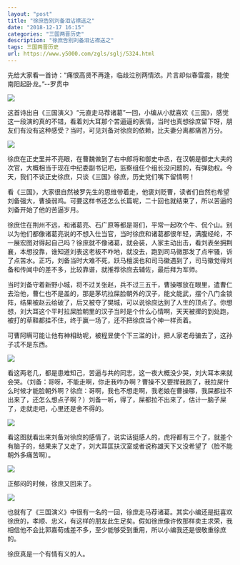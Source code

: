 ```yaml
---
layout: "post"
title: "徐庶告别刘备泪沾襟送之"
date: "2018-12-17 16:15"
categories: "三国两晋历史"
description: "徐庶告别刘备泪沾襟送之"
tags: 三国两晋历史
url: https://www.y5000.com/zgls/sglj/5324.html
---
```






先给大家看一首诗：“痛恨高贤不再逢，临歧泣别两情浓。片言却似春雷震，能使南阳起卧龙。”--罗贯中

![](https://img.y5000.com/uploads/allimg/161116/1515596460-0.jpg)

这首诗出自《三国演义》“元直走马荐诸葛”一回，小编从小就喜欢《三国》，感觉这一段演的真的不错，看着刘大耳那个苦逼逼的表情，当时也真想徐庶留下呀，朋友们有没有这种感受？当时，可见刘备对徐庶的依赖，比夫妻分离都痛苦万分。

![](https://img.y5000.com/uploads/allimg/161116/8-16111615150R15.jpg)

徐庶在正史里并不亮眼，在曹魏做到了右中郎将和御史中丞，在汉朝是御史大夫的次官，大概相当于现在中纪委副书记吧，监察组任个组长没问题的，有弹劾权。今天，我们不谈正史徐庶，只谈《三国》徐庶，历史党们嘴下留情啊！

看《三国》，大家很自然被罗先生的思维带着走，他褒刘贬曹，读者们自然也希望刘备强大，曹操弱鸡。可要这样书还怎么长篇呢，二十回也就结束了，所以苦逼的刘备开始了他的苦逼岁月。

徐庶住在荆州不远，和诸葛亮、石广原等都是哥们，平常一起吹个牛、侃个山。别以为他们都像诸葛亮说的不想入仕当官，当时徐庶和诸葛都很年轻，满腹经纶，不一展宏图对得起自己吗？徐庶就不像诸葛，就会装，人家主动出击，看刘表坐拥荆襄，本想投靠，谁知道刘表这老板不咋地，就没去，跑到司马徽那发了点牢骚，诉了点苦水。正巧，刘备当时大难不死，跃马檀溪也和司马徽遇到了，司马徽觉得刘备和传闻中的差不多，比较靠谱，就推荐徐庶去辅佐，最后拜为军师。

当时刘备守着新野小城，将不过关张赵，兵不过三五千，曹操哪放在眼里，遣曹仁去治他，曹仁也不是盖的，那是茅坑拉屎脸朝外的汉子，能文能武，摆个八门金锁阵，结果被赵云给破了，后又被夺了樊城，可以说徐庶达到了人生的顶点了。你想想，刘大耳这个平时拉屎脸朝里的汉子当时是个什么心情啊，天天被撵的到处跑，被打的草鞋都挂不住，终于赢一场了，还不把徐庶当个神一样贡着。

可曹阿瞒可能让他有神相助呢，被程昱使个下三滥的计，把人家老母骗去了，这孙子忒不是东西。

![](https://img.y5000.com/uploads/allimg/161116/1515593218-1.jpg)

看这两老几，都是患难知己，苦逼与共的同志，这一夜大概没少哭，刘大耳本来就会哭。（刘备：哥呀，不能走啊，你走我咋办啊？曹操不又要撵我跑了，我拉屎什么时候才能脸朝外啊？徐庶：哥啊，我也不想走啊，我老娘在曹操哪，我屎都拉不出来了，还怎么想点子啊？）刘备一听，得了，屎都拉不出来了，估计一脑子屎了，走就走吧，心里还是舍不得的。

![](https://img.y5000.com/uploads/allimg/161116/1515594415-2.jpg)

看这图就看出来刘备对徐庶的感情了，说实话挺感人的，虎将都有三个了，就差个有脑子的，结果来了又走了，刘大耳匡扶汉室或者说称雄天下又没希望了（脸不能朝外多痛苦啊）。

![](https://img.y5000.com/uploads/allimg/161116/1515592111-3.jpg)

正郁闷的时候，徐庶又回来了。

![](https://img.y5000.com/uploads/allimg/161116/1515595564-4.jpg)

也就有了《三国演义》中很有一名的一回，徐庶走马荐诸葛。其实小编还是挺喜欢徐庶的，孝顺、忠义，有这样的朋友此生足矣。假如徐庶像许攸那样卖主求荣，我相信他不会比郭嘉荀彧差不多，至少能够受到重用，所以小编我还是很敬重徐庶的。

徐庶真是一个有情有义的人。
